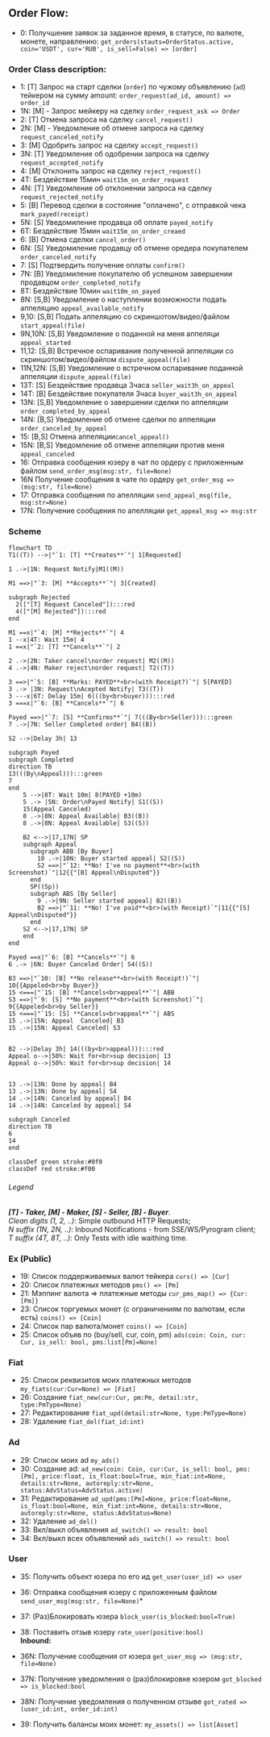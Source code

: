 ## Order Flow:
- 0: Получшение заявок за заданное время, в статусе, по валюте, монете, направлению: `get_orders(stauts=OrderStatus.active, coin='USDT', cur='RUB', is_sell=False) => [order]`

### Order Class description:
- 1: [T] Запрос на старт сделки (`order`) по чужому объявлению (`ad`) тейкером на сумму amount: `order_request(ad_id, amount) => order_id`
- 1N: [M] - Запрос мейкеру на сделку `order_request_ask => Order`
- 2: [T] Отмена запроса на сделку `cancel_request()`
- 2N: [M] - Уведомление об отмене запроса на сделку `request_canceled_notify`
- 3: [M] Одобрить запрос на сделку `accept_request()`
- 3N: [T] Уведомление об одобрении запроса на сделку `request_accepted_notify`
- 4: [M] Отклонить запрос на сделку `reject_request()`
- 4T: Бездействие 15мин `wait15m_on_order_request`
- 4N: [T] Уведомление об отклонении запроса на сделку `request_rejected_notify`
- 5: [B] Перевод сделки в состояние "оплачено", c отправкой чека `mark_payed(receipt)`
- 5N: [S] Уведомиление продавца об оплате `payed_notify`
- 6T: Бездействие 15мин `wait15m_on_order_creaed`
- 6: [B] Отмена сделки `cancel_order()`
- 6N: [S] Уведомиление продавцу об отмене оредера покупателем `order_canceled_notify`
- 7: [S] Подтвердить получение оплаты `confirm()`
- 7N: [B] Уведомиление покупателю об успешном завершении продавцом `order_completed_notify`
- 8T: Бездействие 10мин `wait10m_on_payed`
- 8N: [S,B] Уведомление о наступлении возможности подать аппеляцию `appeal_available_notify`
- 9,10: [S,B] Подать аппеляцию cо скриншотом/видео/файлом `start_appeal(file)`
- 9N,10N: [S,B] Уведомление о поданной на меня аппеляци `appeal_started`
- 11,12: [S,B] Встречное оспаривание полученной аппеляции cо скриншотом/видео/файлом `dispute_appeal(file)`
- 11N,12N: [S,B] Уведомление о встречном оспаривание поданной аппеляции `dispute_appeal(file)`
- 13T: [S] Бездействие продавца 3часа `seller_wait3h_on_appeal`
- 14T: [B] Бездействие покупателя 3часа `buyer_wait3h_on_appeal`
- 13N: [S,B] Уведомление о завершении сделки по аппеляции `order_completed_by_appeal`
- 14N: [B,S] Уведомление об отмене сделки по аппеляции `order_canceled_by_appeal`
- 15: [B,S] Отмена аппеляции`cancel_appeal()`
- 15N: [B,S] Уведомление об отмене аппеляции против меня `appeal_canceled`
- 16: Отправка сообщения юзеру в чат по ордеру с приложенным файлом `send_order_msg(msg:str, file=None)`
- 16N Получение сообщения в чате по ордеру `get_order_msg => (msg:str, file=None)`
- 17: Отправка сообщения по апелляции `send_appeal_msg(file, msg:str=None)`
- 17N: Получение сообщения по апелляции `get_appeal_msg => msg:str`

### Scheme
```mermaid
flowchart TD
T1((T)) -->|"`1: [T] **Creates**`"| 1[Requested]

1 .->|1N: Request Notify|M1((M))

M1 ==>|"`3: [M] **Accepts**`"| 3[Created]

subgraph Rejected
  2(["[T] Request Canceled"]):::red
  4(["[M] Rejected"]):::red
end

M1 ==x|"`4: [M] **Rejects**`"| 4
1 --x|4T: Wait 15m| 4
1 ==x|"`2: [T] **Cancels**`"| 2

2 .->|2N: Taker cancel\norder request| M2((M))
4 .->|4N: Maker reject\norder request| T2((T))

3 ==>|"`5: [B] **Marks: PAYED**<br>(with Receipt?)`"| 5[PAYED]
3 .-> |3N: Request\nAcepted Notify| T3((T))
3 ---x|6T: Delay 15m| 6(((by<br>buyer))):::red
3 ===x|"`6: [B] **Cancels**`"| 6

Payed ==>|"`7: [S] **Confirms**`"| 7(((By<br>Seller))):::green
7 .->|7N: Seller Completed order| B4((B))

S2 -->|Delay 3h| 13

subgraph Payed
subgraph Completed
direction TB
13(((By\nAppeal))):::green
7
end
    5 -->|8T: Wait 10m| 8(PAYED +10m)
    5 .-> |5N: Order\nPayed Notify| S1((S))
    15(Appeal Canceled)
    8 .->|8N: Appeal Available| B3((B))
    8 .->|8N: Appeal Available| S3((S))

    B2 <-->|17,17N| SP
    subgraph Appeal
      subgraph ABB [By Buyer]
        10 .->|10N: Buyer started appeal| S2((S))
        S2 ==>|"`12: **No! I've no payment**<br>(with Screenshot)`"|12{{"[B] Appeal\nDisputed"}}
      end
      SP((Sp))
      subgraph ABS [By Seller]
        9 .->|9N: Seller started appeal| B2((B))
        B2 ==>|"`11: **No! I've paid**<br>(with Receipt)`"|11{{"[S] Appeal\nDisputed"}}
      end
    S2 <-->|17,17N| SP
    end
end

Payed ==x|"`6: [B] **Cancels**`"| 6
6 .-> |6N: Buyer Canceled Order| S4((S))

B3 ==>|"`10: [B] **No release**<br>(with Receipt!)`"| 10{{Appeled<br>by Buyer}}
15 <===|"`15: [B] **Cancels<br>appeal**`"| ABB
S3 ==>|"`9: [S] **No payment**<br>(with Screenshot)`"| 9{{Appeled<br>by Seller}}
15 <===|"`15: [S] **Cancels<br>appeal**`"| ABS
15 .->|15N: Appeal  Canceled| B3
15 .->|15N: Appeal Canceled| S3


B2 -->|Delay 3h| 14(((by<br>appeal))):::red
Appeal o-->|50%: Wait for<br>sup decision| 13
Appeal o-->|50%: Wait for<br>sup decision| 14


13 .->|13N: Done by appeal| B4
13 .->|13N: Done by appeal| S4
14 .->|14N: Canceled by appeal| B4
14 .->|14N: Canceled by appeal| S4

subgraph Canceled
direction TB
6
14
end

classDef green stroke:#0f0
classDef red stroke:#f00
```
###### Legend
***[T] - Taker, [M] - Maker, [S] - Seller, [B] - Buyer***.<br>
*Clean digits (1, 2, ..)*: Simple outbound HTTP Requests;<br>
*N suffix (1N, 2N, ..)*: Inbound Notifications - from SSE/WS/Pyrogram client;<br>
*T suffix (4T, 8T, ..)*: Only Tests with idle waithing time.

### Ex (Public)
- 19: Список поддерживаемых валют тейкера `curs() => [Cur]`
- 20: Список платежных методов `pms() => [Pm]`
- 21: Мэппинг валюта => платежные методы `cur_pms_map() => {Cur: [Pm]}`
- 23: Список торгуемых монет (с ограничениям по валютам, если есть) `coins() => [Coin]`
- 24: Список пар валюта/монет `coins() => [Coin]`
- 25: Список объяв по (buy/sell, cur, coin, pm) `ads(coin: Coin, cur: Cur, is_sell: bool, pms:list[Pm]=None)`

### Fiat
- 25: Список реквизитов моих платежных методов `my_fiats(cur:Cur=None) => [Fiat]`
- 26: Создание `fiat_new(cur:Cur, pm:Pm, detail:str, type:PmType=None)`
- 27: Редактирование `fiat_upd(detail:str=None, type:PmType=None)`
- 28: Удаление `fiat_del(fiat_id:int)`

### Ad
- 29: Список моих ad `my_ads()`
- 30: Создание ad: `ad_new(coin: Coin, cur:Cur, is_sell: bool, pms:[Pm], price:float, is_float:bool=True, min_fiat:int=None, details:str=None, autoreply:str=None, status:AdvStatus=AdvStatus.active)`
- 31: Редактирование `ad_upd(pms:[Pm]=None, price:float=None, is_float:bool=None, min_fiat:int=None, details:str=None, autoreply:str=None, status:AdvStatus=None)`
- 32: Удаление `ad_del()`
- 33: Вкл/выкл объявления `ad_switch() => result: bool`
- 34: Вкл/выкл всех объявлений `ads_switch() => result: bool`

### User
- 35: Получить объект юзера по его ид `get_user(user_id) => user`
- 36: Отправка сообщения юзеру с приложенным файлом `send_user_msg(msg:str, file=None)`*
- 37: (Раз)Блокировать юзера `block_user(is_blocked:bool=True)`
- 38: Поставить отзыв юзеру `rate_user(positive:bool)`<br>
**Inbound:**
- 36N: Получение сообщения от юзера `get_user_msg => (msg:str, file=None)`
- 37N: Получение уведомления о (раз)блокировке юзером `got_blocked => is_blocked:bool`
- 38N: Получение уведомления о полученном отзыве `got_rated => (user_id:int, order_id:int)`

- 39: Получить балансы моих монет: `my_assets() => list[Asset]`